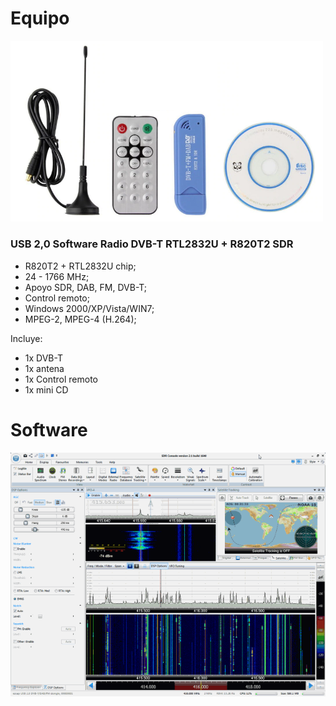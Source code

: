 # Equipo

<img src="img/sdr.820T2.1.png" width="500" />

### USB 2,0 Software Radio DVB-T RTL2832U + R820T2 SDR

- R820T2 + RTL2832U chip;
- 24 - 1766 MHz;
- Apoyo SDR, DAB, FM, DVB-T;
- Control remoto;
- Windows 2000/XP/Vista/WIN7;
- MPEG-2, MPEG-4 (H.264);

Incluye:
- 1x DVB-T
- 1x antena
- 1x Control remoto
- 1x mini CD 

# Software

<img src="img/sdr-radio.png" />

